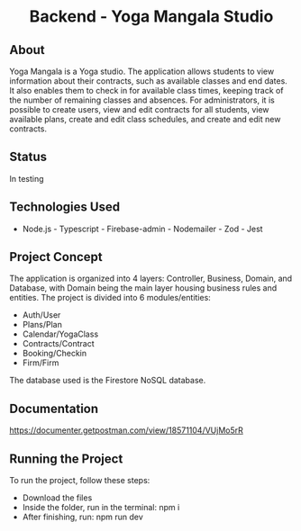 <h1 align="center">
     Backend - Yoga Mangala Studio
</h1>

## About
Yoga Mangala is a Yoga studio. The application allows students to view information about their contracts, such as available classes and end dates. It also enables them to check in for available class times, keeping track of the number of remaining classes and absences. For administrators, it is possible to create users, view and edit contracts for all students, view available plans, create and edit class schedules, and create and edit new contracts.

## Status
In testing

## Technologies Used
- Node.js - Typescript - Firebase-admin  - Nodemailer - Zod - Jest 
  
## Project Concept
The application is organized into 4 layers: Controller, Business, Domain, and Database, with Domain being the main layer housing business rules and entities. The project is divided into 6 modules/entities:
 - Auth/User
 - Plans/Plan
 - Calendar/YogaClass
 - Contracts/Contract
 - Booking/Checkin
 - Firm/Firm

The database used is the Firestore NoSQL database.

## Documentation
<a href="https://documenter.getpostman.com/view/18571104/VUjMo5rR">https://documenter.getpostman.com/view/18571104/VUjMo5rR</a>

## Running the Project
To run the project, follow these steps:

- Download the files
- Inside the folder, run in the terminal: npm i
- After finishing, run: npm run dev
  


